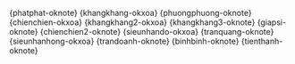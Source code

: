 {phatphat-oknote} {khangkhang-okxoa} {phuongphuong-oknote} {chienchien-okxoa} {khangkhang2-okxoa} {khangkhang3-oknote} {giapsi-oknote} {chienchien2-oknote} {sieunhando-okxoa} {tranquang-oknote} {sieunhanhong-okxoa} {trandoanh-oknote} {binhbinh-oknote} {tienthanh-oknote}
